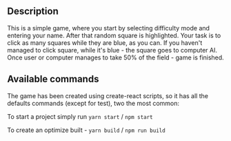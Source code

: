 ## Description

This is a simple game, where you start by selecting difficulty mode and entering
your name. After that random square is highlighted. Your task is to click as many
squares while they are blue, as you can. If you haven't managed to click square,
while it's blue - the square goes to computer AI. Once user or computer manages to
take 50% of the field - game is finished.

## Available commands

The game has been created using create-react scripts, so it has all the defaults commands
(except for test), two the most common:

To start a project simply run `yarn start` / `npm start`

To create an optimize built - `yarn build` / `npm run build`
